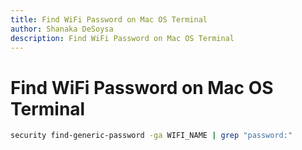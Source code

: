 ```yaml
---
title: Find WiFi Password on Mac OS Terminal
author: Shanaka DeSoysa
description: Find WiFi Password on Mac OS Terminal
---
```


# Find WiFi Password on Mac OS Terminal

``` sh
security find-generic-password -ga WIFI_NAME | grep "password:"
```
